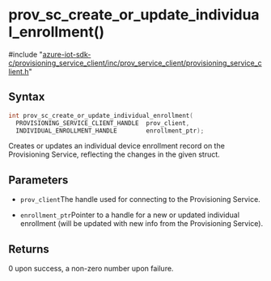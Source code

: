 # prov_sc_create_or_update_individual_enrollment()

\#include "[azure-iot-sdk-c/provisioning_service_client/inc/prov_service_client/provisioning_service_client.h](../iot-c-ref-provisioning-service-client-h.md)"  

## Syntax

```C
int prov_sc_create_or_update_individual_enrollment(
  PROVISIONING_SERVICE_CLIENT_HANDLE  prov_client,
  INDIVIDUAL_ENROLLMENT_HANDLE        enrollment_ptr);
```

Creates or updates an individual device enrollment record on the Provisioning Service, reflecting the changes in the given struct.

## Parameters
* `prov_client`The handle used for connecting to the Provisioning Service. 

* `enrollment_ptr`Pointer to a handle for a new or updated individual enrollment (will be updated with new info from the Provisioning Service).

## Returns
0 upon success, a non-zero number upon failure.

